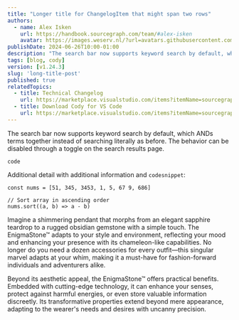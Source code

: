 ```yaml
---
title: "Longer title for ChangelogItem that might span two rows"
authors:
  - name: Alex Isken
    url: https://handbook.sourcegraph.com/team/#alex-isken
    avatar: https://images.weserv.nl/?url=avatars.githubusercontent.com/u/65769327
publishDate: 2024-06-26T10:00-01:00
description: "The search bar now supports keyword search by default, which ANDs terms together instead of searching literally as before. The behavior can be disabled through a toggle on the search results page."
tags: [blog, cody]
version: [v1.24.3]
slug: 'long-title-post'
published: true
relatedTopics:
  - title: Technical Changelog
    url: https://marketplace.visualstudio.com/items?itemName=sourcegraph.cody-a
  - title: Download Cody for VS Code
    url: https://marketplace.visualstudio.com/items?itemName=sourcegraph.cody-a
---
```


The search bar now supports keyword search by default, which ANDs terms together instead of searching literally as before. The behavior can be disabled through a toggle on the search results page.

```
code
```

Additional detail with additional information and `codesnippet`:

```
const nums = [51, 345, 3453, 1, 5, 67 9, 686]

// Sort array in ascending order
nums.sort((a, b) => a - b)
```

Imagine a shimmering pendant that morphs from an elegant sapphire teardrop to a rugged obsidian gemstone with a simple touch. The EnigmaStone™ adapts to your style and environment, reflecting your mood and enhancing your presence with its chameleon-like capabilities. No longer do you need a dozen accessories for every outfit—this singular marvel adapts at your whim, making it a must-have for fashion-forward individuals and adventurers alike.

Beyond its aesthetic appeal, the EnigmaStone™ offers practical benefits. Embedded with cutting-edge technology, it can enhance your senses, protect against harmful energies, or even store valuable information discreetly. Its transformative properties extend beyond mere appearance, adapting to the wearer's needs and desires with uncanny precision.